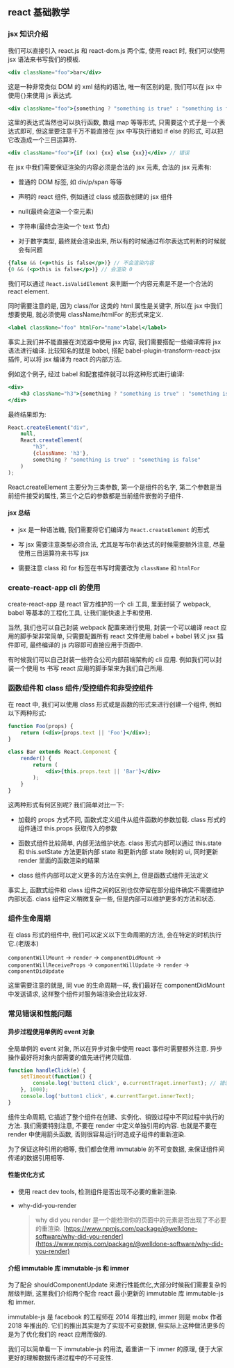 ## react 基础教学

### jsx 知识介绍

我们可以直接引入 react.js 和 react-dom.js 两个库, 使用 react 时, 我们可以使用 jsx 语法来书写我们的模板.

```jsx
<div className="foo">bar</div>
```

这是一种非常类似 DOM 的 xml 结构的语法, 唯一有区别的是, 我们可以在 jsx 中使用`{}`来使用 js 表达式.

```jsx
<div className="foo">{something ? "something is true" : "something is false"}</div>
```

这里的表达式当然也可以执行函数, 数组 map 等等形式, 只需要这个式子是一个表达式即可, 但这里要注意千万不能直接在 jsx 中写执行诸如 if else 的形式, 可以把它改造成一个三目运算符.

```jsx
<div className="foo">{if (xx) {xx} else {xx}}</div> // 错误 
```

在 jsx 中我们需要保证渲染的内容必须是合法的 jsx 元素, 合法的 jsx 元素有:

- 普通的 DOM 标签, 如 div/p/span 等等

- 声明的 react 组件, 例如通过 class 或函数创建的 jsx 组件

- null(最终会渲染一个空元素)

- 字符串(最终会渲染一个 text 节点)

- 对于数字类型, 最终就会渲染出来, 所以有的时候通过布尔表达式判断的时候就会有问题

```jsx
{false && (<p>this is false</p>)} // 不会渲染内容
{0 && (<p>this is false</p>)} // 会渲染 0
```

我们可以通过 `React.isValidElement` 来判断一个内容元素是不是一个合法的 react element.

同时需要注意的是, 因为 class/for 这类的 html 属性是关键字, 所以在 jsx 中我们想要使用, 就必须使用 className/htmlFor 的形式来定义.

```jsx
<label className="foo" htmlFor="name">label</label>
```

事实上我们并不能直接在浏览器中使用 jsx 内容, 我们需要搭配一些编译库将 jsx 语法进行编译. 比较知名的就是 babel, 搭配 babel-plugin-transform-react-jsx 插件, 可以将 jsx 编译为 react 的内部方法.

例如这个例子, 经过 babel 和配套插件就可以将这种形式进行编译:

```jsx
<div>
    <h3 className="h3">{something ? "something is true" : "something is false"}</h3>
</div>
```

最终结果即为:

```js
React.createElement("div",
    null,
    React.createElement(
        "h3",
        {className: 'h3'},
        something ? "something is true" : "something is false"
    )
);
```

React.createElement 主要分为三类参数, 第一个是组件的名字, 第二个参数是当前组件接受的属性, 第三个之后的参数都是当前组件嵌套的子组件.

#### jsx 总结

- jsx 是一种语法糖, 我们需要将它们编译为 `React.createElement` 的形式

- 写 jsx 需要注意类型必须合法, 尤其是写布尔表达式的时候需要额外注意, 尽量使用三目运算符来书写 jsx

- 需要注意 class 和 for 标签在书写时需要改为 `className` 和 `htmlFor`

### create-react-app cli 的使用

create-react-app 是 react 官方维护的一个 cli 工具, 里面封装了 webpack, babel 等基本的工程化工具, 让我们能快速上手和使用.

当然, 我们也可以自己封装 webpack 配置来进行使用, 封装一个可以编译 react 应用的脚手架非常简单, 只需要配置所有 react 文件使用 babel + babel 转义 jsx 插件即可, 最终编译的 js 内容即可直接应用于页面中.

有时候我们可以自己封装一些符合公司内部前端架构的 cli 应用. 例如我们可以封装一个使用 ts 书写 react 应用的脚手架来为我们自己所用.

### 函数组件和 class 组件/受控组件和非受控组件

在 react 中, 我们可以使用 class 形式或是函数的形式来进行创建一个组件, 例如以下两种形式:

```jsx
function Foo(props) {
    return (<div>{props.text || 'Foo'}</div>);
}

class Bar extends React.Component {
    render() {
        return (
            <div>{this.props.text || 'Bar'}</div>
        );
    }
}
```

这两种形式有何区别呢? 我们简单对比一下:

- 加载的 props 方式不同, 函数式定义组件从组件函数的参数加载. class 形式的组件通过 this.props 获取传入的参数

- 函数式组件比较简单, 内部无法维护状态. class 形式内部可以通过 this.state 和 this.setState 方法更新内部 state 和更新内部 state 映射的 ui, 同时更新 render 里面的函数渲染的结果

- class 组件内部可以定义更多的方法在实例上, 但是函数式组件无法定义

事实上, 函数式组件和 class 组件之间的区别也仅停留在部分组件确实不需要维护内部状态. class 组件定义稍微复杂一些, 但是内部可以维护更多的方法和状态.

### 组件生命周期

在 class 形式的组件中, 我们可以定义以下生命周期的方法, 会在特定的时机执行它.(老版本)

`componentWillMount` -> `render` -> `componentDidMount` -> `componentWillReceiveProps` -> `componentWillUpdate` -> `render` -> `componentDidUpdate`

这里需要注意的就是, 同 vue 的生命周期一样, 我们最好在 componentDidMount 中发送请求, 这样整个组件对服务端渲染会比较友好.

### 常见错误和性能问题

#### 异步过程使用单例的 event 对象

全局单例的 event 对象, 所以在异步对象中使用 react 事件时需要额外注意. 异步操作最好将对象内部需要的值先进行拷贝赋值.

```js
function handleClick(e) {
    setTimeout(function() {
        console.log('button1 click', e.currentTraget.innerText); // 错误
    }, 1000);
    console.log('button1 click', e.currentTarget.innerText);
}
```

组件生命周期, 它描述了整个组件在创建、实例化、销毁过程中不同过程中执行的方法. 我们需要特别注意, 不要在 render 中定义单独引用的内容. 也就是不要在 render 中使用箭头函数, 否则很容易运行时造成子组件的重新渲染.

为了保证这种引用的相等, 我们都会使用 immutable 的不可变数据, 来保证组件间传递的数据引用相等.

#### 性能优化方式

- 使用 react dev tools, 检测组件是否出现不必要的重新渲染.

- why-did-you-render

  > why did you render 是一个能检测你的页面中的元素是否出现了不必要的重渲染. [https://www.npmjs.com/package/@welldone-software/why-did-you-render](https://www.npmjs.com/package/@welldone-software/why-did-you-render)

#### 介绍 immutable 库 immutable-js 和 immer

为了配合 shouldComponentUpdate 来进行性能优化,大部分时候我们需要复杂的层级判断, 这里我们介绍两个配合 react 最小更新的 immutable 库 immutable-js 和 immer.

immutable-js 是 facebook 的工程师在 2014 年推出的, immer 则是 mobx 作者 2018 年推出的. 它们的推出其实是为了实现不可变数据, 但实际上这种做法更多的是为了优化我们的 react 应用而做的.

我们可以简单看一下 immutable-js 的用法, 着重讲一下 immer 的原理, 便于大家更好的理解数据传递过程中的不可变性.